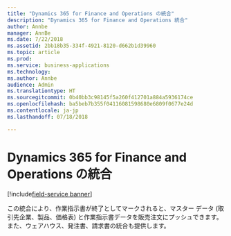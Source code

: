 ```yaml
---
title: "Dynamics 365 for Finance and Operations の統合"
description: "Dynamics 365 for Finance and Operations 統合"
author: Annbe
manager: AnnBe
ms.date: 7/22/2018
ms.assetid: 2bb18b35-334f-4921-8120-d662b1d39960
ms.topic: article
ms.prod: 
ms.service: business-applications
ms.technology: 
ms.author: Annbe
audience: Admin
ms.translationtype: HT
ms.sourcegitcommit: 0b40bb3c98145f5a260f412701a884a5936174ce
ms.openlocfilehash: ba5beb7b355f04116081598680e6809f0677e24d
ms.contentlocale: ja-jp
ms.lasthandoff: 07/18/2018

---
```

#  <a name="integration-with-dynamics-365-for-finance-and-operations"></a>Dynamics 365 for Finance and Operations の統合

[!include[field-service banner](../../includes/field-service.md)]




この統合により、作業指示書が終了としてマークされると、マスター データ (取引先企業、製品、価格表) と作業指示書データを販売注文にプッシュできます。 また、ウェアハウス、発注書、請求書の統合も提供します。

